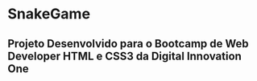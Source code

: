 # SnakeGame

## Projeto  Desenvolvido para o Bootcamp de Web Developer HTML e CSS3 da Digital Innovation One
